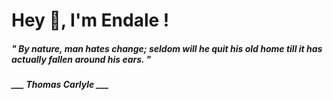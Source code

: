 <h1 title="head"> Hey 👋, I'm Endale !</h1>

**<h5><i>" By nature, man hates change; seldom will he quit his old home till it has actually fallen around his ears. "</i></h5>**

*<b>___ Thomas Carlyle ___</b>*
